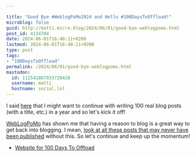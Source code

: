 ```yaml
---

title: "Good Bye #WeblogPoMo2024 and Hello #100DaysToOffload!"
microblog: false
guid: http://matti.micro.blog/2024/06/01/good-bye-weblogpomo.html
post_id: 4134704
date: 2024-06-01T16:40:11+0200
lastmod: 2024-06-01T16:40:11+0200
type: post
tags:
- "100DaysToOffload"
permalink: /2024/06/01/good-bye-weblogpomo.html
mastodon:
  id: 112541887033720428
  username: matti
  hostname: social.lol
---
```

I said [here](/2024/05/12/weblogpomo-days-to.html) that I might want to continue with writing 100 real blog posts (with a title, etc.) in a year and so let's kick it off!

[WebLogPoMo](/2024/05/07/weblogpomo-starting-late.html) has shown me that having a reason to blog is a great way to get back into blogging. I mean, [look at all these posts that may never have been published](/2024/05/11/weblogpomo-overview.html) without this. So let's continue and keep up the momentum!

- [Website for 100 Days To Offload](https://100daystooffload.com)
